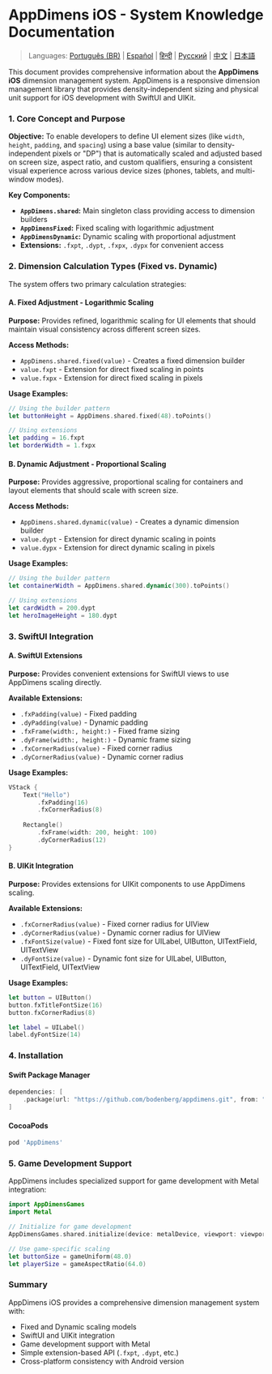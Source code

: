 # AppDimens iOS - System Knowledge Documentation

> Languages: [Português (BR)](LANG/pt-BR/PROMPT_IOS.md) | [Español](LANG/es/PROMPT_IOS.md) | [हिन्दी](LANG/hi/PROMPT_IOS.md) | [Русский](LANG/ru/PROMPT_IOS.md) | [中文](LANG/zh/PROMPT_IOS.md) | [日本語](LANG/ja/PROMPT_IOS.md)

This document provides comprehensive information about the **AppDimens iOS** dimension management system. AppDimens is a responsive dimension management library that provides density-independent sizing and physical unit support for iOS development with SwiftUI and UIKit.

### 1\. Core Concept and Purpose

**Objective:** To enable developers to define UI element sizes (like `width`, `height`, `padding`, and `spacing`) using a base value (similar to density-independent pixels or "DP") that is automatically scaled and adjusted based on screen size, aspect ratio, and custom qualifiers, ensuring a consistent visual experience across various device sizes (phones, tablets, and multi-window modes).

**Key Components:**

  * **`AppDimens.shared`:** Main singleton class providing access to dimension builders
  * **`AppDimensFixed`:** Fixed scaling with logarithmic adjustment
  * **`AppDimensDynamic`:** Dynamic scaling with proportional adjustment
  * **Extensions:** `.fxpt`, `.dypt`, `.fxpx`, `.dypx` for convenient access

### 2\. Dimension Calculation Types (Fixed vs. Dynamic)

The system offers two primary calculation strategies:

#### A. Fixed Adjustment - Logarithmic Scaling

**Purpose:** Provides refined, logarithmic scaling for UI elements that should maintain visual consistency across different screen sizes.

**Access Methods:**
- `AppDimens.shared.fixed(value)` - Creates a fixed dimension builder
- `value.fxpt` - Extension for direct fixed scaling in points
- `value.fxpx` - Extension for direct fixed scaling in pixels

**Usage Examples:**
```swift
// Using the builder pattern
let buttonHeight = AppDimens.shared.fixed(48).toPoints()

// Using extensions
let padding = 16.fxpt
let borderWidth = 1.fxpx
```

#### B. Dynamic Adjustment - Proportional Scaling

**Purpose:** Provides aggressive, proportional scaling for containers and layout elements that should scale with screen size.

**Access Methods:**
- `AppDimens.shared.dynamic(value)` - Creates a dynamic dimension builder
- `value.dypt` - Extension for direct dynamic scaling in points
- `value.dypx` - Extension for direct dynamic scaling in pixels

**Usage Examples:**
```swift
// Using the builder pattern
let containerWidth = AppDimens.shared.dynamic(300).toPoints()

// Using extensions
let cardWidth = 200.dypt
let heroImageHeight = 180.dypt
```

### 3\. SwiftUI Integration

#### A. SwiftUI Extensions

**Purpose:** Provides convenient extensions for SwiftUI views to use AppDimens scaling directly.

**Available Extensions:**
- `.fxPadding(value)` - Fixed padding
- `.dyPadding(value)` - Dynamic padding
- `.fxFrame(width:, height:)` - Fixed frame sizing
- `.dyFrame(width:, height:)` - Dynamic frame sizing
- `.fxCornerRadius(value)` - Fixed corner radius
- `.dyCornerRadius(value)` - Dynamic corner radius

**Usage Examples:**
```swift
VStack {
    Text("Hello")
        .fxPadding(16)
        .fxCornerRadius(8)
    
    Rectangle()
        .fxFrame(width: 200, height: 100)
        .dyCornerRadius(12)
}
```

#### B. UIKit Integration

**Purpose:** Provides extensions for UIKit components to use AppDimens scaling.

**Available Extensions:**
- `.fxCornerRadius(value)` - Fixed corner radius for UIView
- `.dyCornerRadius(value)` - Dynamic corner radius for UIView
- `.fxFontSize(value)` - Fixed font size for UILabel, UIButton, UITextField, UITextView
- `.dyFontSize(value)` - Dynamic font size for UILabel, UIButton, UITextField, UITextView

**Usage Examples:**
```swift
let button = UIButton()
button.fxTitleFontSize(16)
button.fxCornerRadius(8)

let label = UILabel()
label.dyFontSize(14)
```

### 4\. Installation

#### Swift Package Manager
```swift
dependencies: [
    .package(url: "https://github.com/bodenberg/appdimens.git", from: "1.0.5")
]
```

#### CocoaPods
```ruby
pod 'AppDimens'
```

### 5\. Game Development Support

AppDimens includes specialized support for game development with Metal integration:

```swift
import AppDimensGames
import Metal

// Initialize for game development
AppDimensGames.shared.initialize(device: metalDevice, viewport: viewport)

// Use game-specific scaling
let buttonSize = gameUniform(48.0)
let playerSize = gameAspectRatio(64.0)
```

### **Summary**

AppDimens iOS provides a comprehensive dimension management system with:
- Fixed and Dynamic scaling models
- SwiftUI and UIKit integration
- Game development support with Metal
- Simple extension-based API (`.fxpt`, `.dypt`, etc.)
- Cross-platform consistency with Android version
